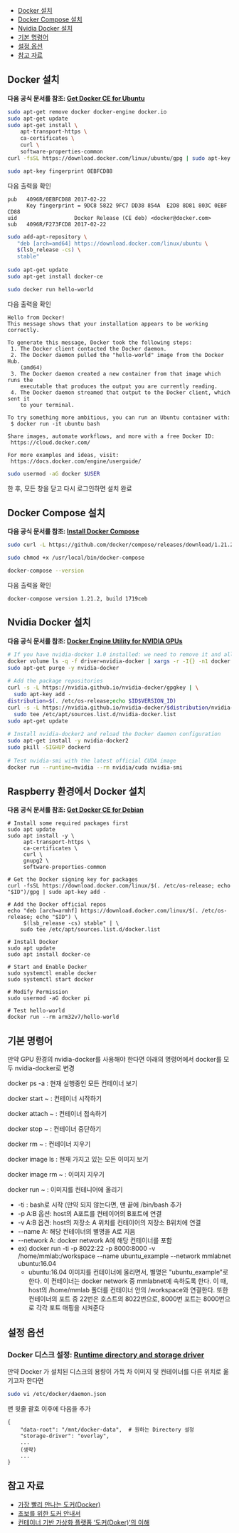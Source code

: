 - [Docker 설치](#docker-설치)
- [Docker Compose 설치](#docker-compose-설치)
- [Nvidia Docker 설치](#nvidia-docker-설치)
- [기본 명령어](#기본-명령어)
- [설정 옵션](#설정-옵션)
- [참고 자료](#참고-자료)

## Docker 설치

**다음 공식 문서를 참조: [Get Docker CE for Ubuntu](https://docs.docker.com/install/linux/docker-ce/ubuntu/)**

```bash
sudo apt-get remove docker docker-engine docker.io
sudo apt-get update
sudo apt-get install \
    apt-transport-https \
    ca-certificates \
    curl \
    software-properties-common
curl -fsSL https://download.docker.com/linux/ubuntu/gpg | sudo apt-key add -
```

```bash
sudo apt-key fingerprint 0EBFCD88
```

다음 출력을 확인
```text
pub   4096R/0EBFCD88 2017-02-22
      Key fingerprint = 9DC8 5822 9FC7 DD38 854A  E2D8 8D81 803C 0EBF CD88
uid                  Docker Release (CE deb) <docker@docker.com>
sub   4096R/F273FCD8 2017-02-22
```

```bash
sudo add-apt-repository \
   "deb [arch=amd64] https://download.docker.com/linux/ubuntu \
   $(lsb_release -cs) \
   stable"
 
sudo apt-get update
sudo apt-get install docker-ce
```

```bash
sudo docker run hello-world
```

다음 출력을 확인
```text
Hello from Docker!
This message shows that your installation appears to be working correctly.
 
To generate this message, Docker took the following steps:
 1. The Docker client contacted the Docker daemon.
 2. The Docker daemon pulled the "hello-world" image from the Docker Hub.
    (amd64)
 3. The Docker daemon created a new container from that image which runs the
    executable that produces the output you are currently reading.
 4. The Docker daemon streamed that output to the Docker client, which sent it
    to your terminal.
 
To try something more ambitious, you can run an Ubuntu container with:
 $ docker run -it ubuntu bash
 
Share images, automate workflows, and more with a free Docker ID:
 https://cloud.docker.com/
 
For more examples and ideas, visit:
 https://docs.docker.com/engine/userguide/
```

```bash
sudo usermod -aG docker $USER
```

한 후, 모든 창을 닫고 다시 로그인하면 설치 완료


## Docker Compose 설치

**다음 공식 문서를 참조: [Install Docker Compose](https://docs.docker.com/compose/install)**

```bash
sudo curl -L https://github.com/docker/compose/releases/download/1.21.2/docker-compose-$(uname -s)-$(uname -m) -o /usr/local/bin/docker-compose
```

```bash
sudo chmod +x /usr/local/bin/docker-compose
```

```bash
docker-compose --version
```

다음 출력을 확인
```text
docker-compose version 1.21.2, build 1719ceb
```




## Nvidia Docker 설치

**다음 공식 문서를 참조: [Docker Engine Utility for NVIDIA GPUs](https://github.com/NVIDIA/nvidia-docker)**

```bash
# If you have nvidia-docker 1.0 installed: we need to remove it and all existing GPU containers
docker volume ls -q -f driver=nvidia-docker | xargs -r -I{} -n1 docker ps -q -a -f volume={} | xargs -r docker rm -f
sudo apt-get purge -y nvidia-docker
 
# Add the package repositories
curl -s -L https://nvidia.github.io/nvidia-docker/gpgkey | \
  sudo apt-key add -
distribution=$(. /etc/os-release;echo $ID$VERSION_ID)
curl -s -L https://nvidia.github.io/nvidia-docker/$distribution/nvidia-docker.list | \
  sudo tee /etc/apt/sources.list.d/nvidia-docker.list
sudo apt-get update
 
# Install nvidia-docker2 and reload the Docker daemon configuration
sudo apt-get install -y nvidia-docker2
sudo pkill -SIGHUP dockerd
 
# Test nvidia-smi with the latest official CUDA image
docker run --runtime=nvidia --rm nvidia/cuda nvidia-smi
```

## Raspberry 환경에서 Docker 설치

**다음 공식 문서를 참조: [Get Docker CE for Debian](https://docs.docker.com/install/linux/docker-ce/debian/)**

```
# Install some required packages first
sudo apt update
sudo apt install -y \
     apt-transport-https \
     ca-certificates \
     curl \
     gnupg2 \
     software-properties-common

# Get the Docker signing key for packages
curl -fsSL https://download.docker.com/linux/$(. /etc/os-release; echo "$ID")/gpg | sudo apt-key add -

# Add the Docker official repos
echo "deb [arch=armhf] https://download.docker.com/linux/$(. /etc/os-release; echo "$ID") \
     $(lsb_release -cs) stable" | \
    sudo tee /etc/apt/sources.list.d/docker.list

# Install Docker
sudo apt update
sudo apt install docker-ce

# Start and Enable Docker
sudo systemctl enable docker
sudo systemctl start docker

# Modify Permission 
sudo usermod -aG docker pi

# Test hello-world
docker run --rm arm32v7/hello-world
```

## 기본 명령어

만약 GPU 환경의 nvidia-docker를 사용해야 한다면 아래의 명령어에서 docker를 모두 nvidia-docker로 변경

docker ps -a : 현재 실행중인 모든 컨테이너 보기

docker start ~ : 컨테이너 시작하기

docker attach ~ : 컨테이너 접속하기

docker stop ~ : 컨테이너 중단하기

docker rm ~ : 컨테이너 지우기

docker image ls : 현재 가지고 있는 모든 이미지 보기

docker image rm ~ : 이미지 지우기

docker run ~ : 이미지를 컨테니어에 올리기

* -ti : bash로 시작 (만약 되지 않는다면, 맨 끝에 /bin/bash 추가
* -p A:B 옵션: host의 A포트를 컨테이어의 B포트에 연결
* -v A:B 옵견: host의 저장소 A 위치를 컨테이어의 저장소 B위치에 연결
* --name A: 해당 컨테이너의 별명을 A로 지음
* --network A: docker network A에 해당 컨테이너를 포함
* ex) docker run -ti -p 8022:22 -p 8000:8000 -v /home/mmlab:/workspace --name ubuntu_example --network mmlabnet ubuntu:16.04
    * ubuntu:16.04 이미지를 컨테이너에 올리면서, 별명은 "ubuntu_example"로 한다. 이 컨테이너는 docker network 중 mmlabnet에 속하도록 한다. 이 때, host의 /home/mmlab 폴더를 컨테이너 안의 /workspace와 연결한다. 또한 컨테이너의 포트 중 22번은 호스트의 8022번으로, 8000번 포트는 8000번으로 각각 포트 매핑을 시켜준다


## 설정 옵션

### Docker 디스크 설정: [Runtime directory and storage driver](https://docs.docker.com/config/daemon/systemd/#runtime-directory-and-storage-driver)

만약 Docker 가 설치된 디스크의 용량이 가득 차 이미지 및 컨테이너를 다른 위치로 옮기고자 한다면

```bash
sudo vi /etc/docker/daemon.json
```

맨 윗줄 괄호 이후에 다음을 추가

```text
{
    "data-root": "/mnt/docker-data",  # 원하는 Directory 설정
    "storage-driver": "overlay",
    ...
    (생략)
    ...
}
```

## 참고 자료
* [가장 빨리 만나는 도커(Docker)](http://pyrasis.com/private/2014/11/30/publish-docker-for-the-really-impatient-book)
* [초보를 위한 도커 안내서](https://subicura.com/2017/01/19/docker-guide-for-beginners-1.html)
* [컨테이너 기반 가상화 플랫폼 ‘도커(Doker)’의 이해](https://tacademy.sktechx.com/live/player/onlineLectureDetail.action?seq=125)